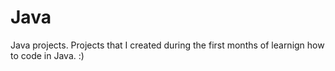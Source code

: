 # Java
Java projects.
Projects that I created during the first months of learnign how to code in Java. :)
